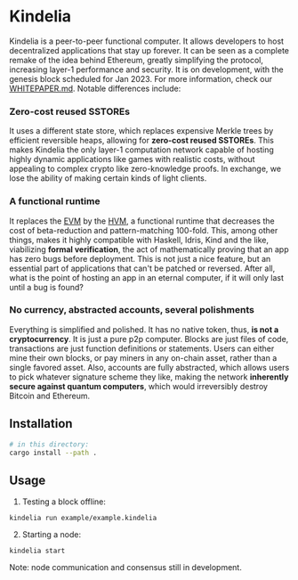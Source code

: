 Kindelia
========

Kindelia is a peer-to-peer functional computer. It allows developers to host decentralized applications that stay up forever. It can be seen as a complete remake of the idea behind Ethereum, greatly simplifying the protocol, increasing layer-1 performance and security. It is on development, with the genesis block scheduled for Jan 2023. For more information, check our [WHITEPAPER.md](WHITEPAPER.md). Notable differences include:

### Zero-cost reused SSTOREs

It uses a different state store, which replaces expensive Merkle trees by efficient reversible heaps, allowing for **zero-cost reused SSTOREs**. This makes Kindelia the only layer-1 computation network capable of hosting highly dynamic applications like games with realistic costs, without appealing to complex crypto like zero-knowledge proofs. In exchange, we lose the ability of making certain kinds of light clients.

### A functional runtime

It replaces the [EVM](https://ethereum.org/en/developers/docs/evm/) by the [HVM](https://github.com/kindelia/hvm), a functional runtime that decreases the cost of beta-reduction and pattern-matching 100-fold. This, among other things, makes it highly compatible with Haskell, Idris, Kind and the like, viabilizing **formal verification**, the act of mathematically proving that an app has zero bugs before deployment. This is not just a nice feature, but an essential part of applications that can't be patched or reversed. After all, what is the point of hosting an app in an eternal computer, if it will only last until a bug is found?

### No currency, abstracted accounts, several polishments

Everything is simplified and polished. It has no native token, thus, **is not a cryptocurrency**. It is just a pure p2p computer. Blocks are just files of code, transactions are just function definitions or statements. Users can either mine their own blocks, or pay miners in any on-chain asset, rather than a single favored asset. Also, accounts are fully abstracted, which allows users to pick whatever signature scheme they like, making the network **inherently secure against quantum computers**, which would irreversibly destroy Bitcoin and Ethereum.

Installation
------------

```bash
# in this directory:
cargo install --path .
```

Usage
-----

1. Testing a block offline:

```
kindelia run example/example.kindelia
```

2. Starting a node:

```
kindelia start
```

Note: node communication and consensus still in development.
